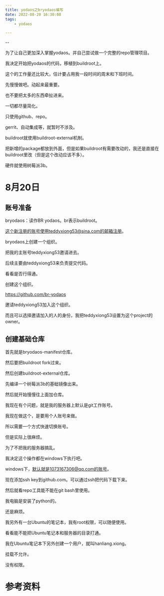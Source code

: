 ```yaml
---
title: yodaos之bryodaos编写
date: 2022-08-20 16:30:08
tags:
	- yodaos

---
```


--

为了让自己更加深入掌握yodaos。并自己尝试做一个完整的repo管理项目。

我决定开始把yodaos的代码，移植到buildroot上。

这个的工作量还比较大，估计要占用我一段时间的周末和下班时间。

先慢慢做吧。动起来最重要。

也不要把太多的东西牵扯进来。

一切都尽量简化。

只使用github、repo。

gerrit、自动集成等，就暂时不涉及。

buildroot就使用buildroot-external机制。

把新增的package都放到外面，但是如果buildroot有需要改动的，我还是直接在buildroot里改（但是这个改动应该不多）。

硬件就使用树莓派3b。

# 8月20日

## 账号准备

bryodaos：读作BR yodaos。br表示buildroot。

这个新注册的账号使用teddyxiong53@sina.com的邮箱注册。

bryodaos上创建一个组织。

把我的主账号teddyxiong53邀请进去。

后续主要由teddyxiong53来负责提交代码。

看看是否行得通。

创建这个组织。

https://github.com/br-yodaos

邀请teddyxiong53加入这个组织。

而且可以选择邀请加入的人的身份，我把teddyxiong53设置为这个project的owner。

## 创建基础仓库

首先就是bryodaos-manifest仓库。

然后要把buildroot fork过来。

然后创建buildroot-external仓库。

先编译一个树莓派3b的基础镜像出来。

然后就开始慢慢往上面加仓库。



我现在有个问题，就是我的服务器上默认是git工作账号。

我现在做这个，是要用个人账号来做。

所以需要一个方式快速切换账号。

但是实际上很麻烦。

为了不把我的服务器搞乱。

我决定这个操作都在windows下执行吧。

windows下，默认就是1073167306@qq.com的账号。

现在添加ssh key到github.com。可以通过ssh把代码下载下来。

然后就看repo工具能不能在git bash里使用。

我电脑是安装了python的。

还是麻烦。

我另外有一台Ubuntu的笔记本，我有root权限，可以随便使用。

看看能不能把Ubuntu笔记本和服务器的目录打通。

我在Ubuntu笔记本下另外创建一个用户，就叫hanliang.xiong。

挂载不允许。

没有权限。



# 参考资料

